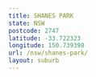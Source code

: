 ```yaml
---
title: SHANES PARK
state: NSW
postcode: 2747
latitude: -33.722323
longitude: 150.739398
url: /nsw/shanes-park/
layout: suburb
---
```

